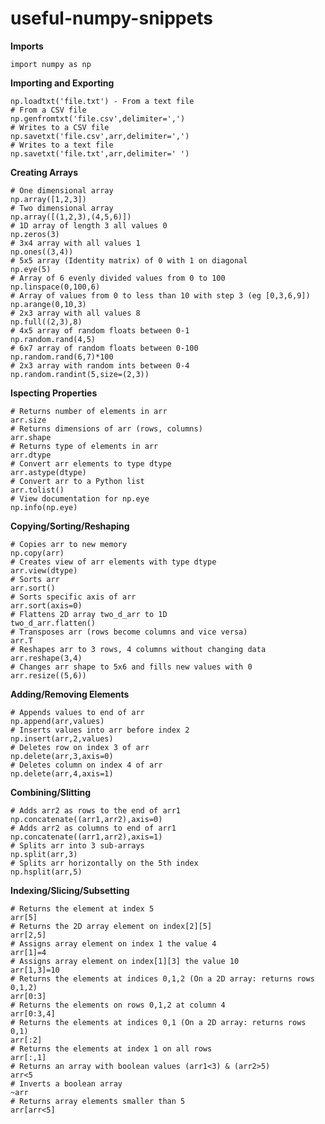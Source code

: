 # useful-numpy-snippets

__Imports__

    import numpy as np

__Importing and Exporting__

    np.loadtxt('file.txt') - From a text file
    # From a CSV file
    np.genfromtxt('file.csv',delimiter=',')
    # Writes to a CSV file
    np.savetxt('file.csv',arr,delimiter=',')
    # Writes to a text file
    np.savetxt('file.txt',arr,delimiter=' ')

**Creating Arrays**

    # One dimensional array
    np.array([1,2,3])
    # Two dimensional array
    np.array([(1,2,3),(4,5,6)])
    # 1D array of length 3 all values 0
    np.zeros(3)
    # 3x4 array with all values 1
    np.ones((3,4))
    # 5x5 array (Identity matrix) of 0 with 1 on diagonal
    np.eye(5)
    # Array of 6 evenly divided values from 0 to 100
    np.linspace(0,100,6)
    # Array of values from 0 to less than 10 with step 3 (eg [0,3,6,9])
    np.arange(0,10,3)
    # 2x3 array with all values 8
    np.full((2,3),8)
    # 4x5 array of random floats between 0-1
    np.random.rand(4,5)
    # 6x7 array of random floats between 0-100
    np.random.rand(6,7)*100
    # 2x3 array with random ints between 0-4
    np.random.randint(5,size=(2,3))

__Ispecting Properties__

    # Returns number of elements in arr
    arr.size
    # Returns dimensions of arr (rows, columns)
    arr.shape
    # Returns type of elements in arr
    arr.dtype
    # Convert arr elements to type dtype
    arr.astype(dtype)
    # Convert arr to a Python list
    arr.tolist()
    # View documentation for np.eye
    np.info(np.eye)

__Copying/Sorting/Reshaping__

    # Copies arr to new memory
    np.copy(arr)
    # Creates view of arr elements with type dtype
    arr.view(dtype)
    # Sorts arr
    arr.sort()
    # Sorts specific axis of arr
    arr.sort(axis=0)
    # Flattens 2D array two_d_arr to 1D
    two_d_arr.flatten()
    # Transposes arr (rows become columns and vice versa)
    arr.T
    # Reshapes arr to 3 rows, 4 columns without changing data
    arr.reshape(3,4) 
    # Changes arr shape to 5x6 and fills new values with 0
    arr.resize((5,6))

__Adding/Removing Elements__

    # Appends values to end of arr
    np.append(arr,values)
    # Inserts values into arr before index 2
    np.insert(arr,2,values)
    # Deletes row on index 3 of arr
    np.delete(arr,3,axis=0)
    # Deletes column on index 4 of arr
    np.delete(arr,4,axis=1)

__Combining/Slitting__

    # Adds arr2 as rows to the end of arr1
    np.concatenate((arr1,arr2),axis=0)
    # Adds arr2 as columns to end of arr1
    np.concatenate((arr1,arr2),axis=1)
    # Splits arr into 3 sub-arrays
    np.split(arr,3)
    # Splits arr horizontally on the 5th index
    np.hsplit(arr,5)

__Indexing/Slicing/Subsetting__

    # Returns the element at index 5
    arr[5]
    # Returns the 2D array element on index[2][5]
    arr[2,5]
    # Assigns array element on index 1 the value 4
    arr[1]=4
    # Assigns array element on index[1][3] the value 10
    arr[1,3]=10
    # Returns the elements at indices 0,1,2 (On a 2D array: returns rows 0,1,2)
    arr[0:3]
    # Returns the elements on rows 0,1,2 at column 4
    arr[0:3,4]
    # Returns the elements at indices 0,1 (On a 2D array: returns rows 0,1)
    arr[:2]
    # Returns the elements at index 1 on all rows
    arr[:,1]
    # Returns an array with boolean values (arr1<3) & (arr2>5)
    arr<5
    # Inverts a boolean array
    ~arr
    # Returns array elements smaller than 5
    arr[arr<5]